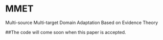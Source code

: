 # MMET
Multi-source Multi-target Domain Adaptation Based on Evidence Theory

##The code will come soon when this paper is accepted. 
